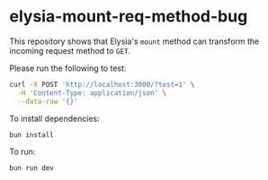 # elysia-mount-req-method-bug

This repository shows that Elysia's `mount` method can transform the incoming request method to `GET`.

Please run the following to test:

```bash
curl -X POST 'http://localhost:3000/?test=1' \
  -H 'Content-Type: application/json' \
  --data-raw '{}'
```

To install dependencies:

```bash
bun install
```

To run:

```bash
bun run dev
```


